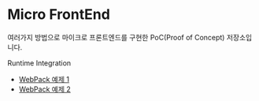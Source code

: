 # Micro FrontEnd

여러가지 방법으로 마이크로 프론트엔드를 구현한 PoC(Proof of Concept) 저장소입니다.

Runtime Integration
* [WebPack 예제 1](webpack-1-ecomm/README.md)
* [WebPack 예제 2](webpack-2-mfp/README.md)